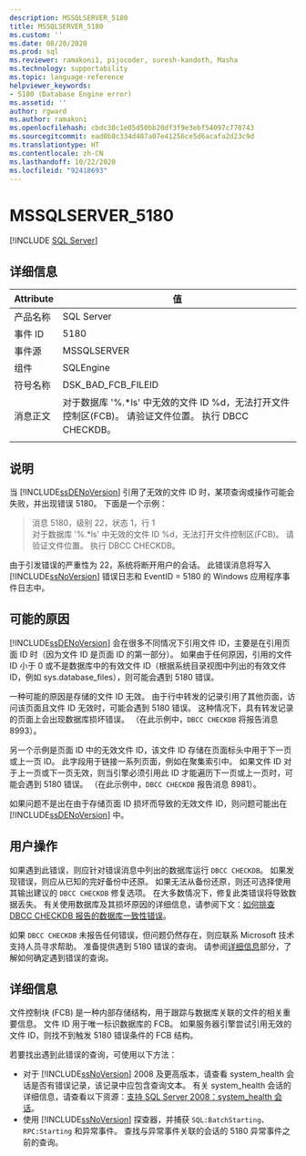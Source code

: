 ```yaml
---
description: MSSQLSERVER_5180
title: MSSQLSERVER_5180
ms.custom: ''
ms.date: 08/20/2020
ms.prod: sql
ms.reviewer: ramakoni1, pijocoder, suresh-kandoth, Masha
ms.technology: supportability
ms.topic: language-reference
helpviewer_keywords:
- 5180 (Database Engine error)
ms.assetid: ''
author: rgward
ms.author: ramakoni
ms.openlocfilehash: cbdc30c1e05d50bb20df3f9e3ebf54097c770743
ms.sourcegitcommit: ead0b8c334d487a07e41256ce5d6acafa2d23c9d
ms.translationtype: HT
ms.contentlocale: zh-CN
ms.lasthandoff: 10/22/2020
ms.locfileid: "92418693"
---
```

# <a name="mssqlserver_5180"></a>MSSQLSERVER_5180
 [!INCLUDE [SQL Server](../../includes/applies-to-version/sqlserver.md)]

## <a name="details"></a>详细信息

|Attribute|值|
|---|---|
|产品名称|SQL Server|
|事件 ID|5180|
|事件源|MSSQLSERVER|
|组件|SQLEngine|
|符号名称|DSK_BAD_FCB_FILEID|
|消息正文|对于数据库 '%.*ls' 中无效的文件 ID %d，无法打开文件控制区(FCB)。 请验证文件位置。 执行 DBCC CHECKDB。|
||

## <a name="explanation"></a>说明

当 [!INCLUDE[ssDENoVersion](../../includes/ssdenoversion_md.md)] 引用了无效的文件 ID 时，某项查询或操作可能会失败，并出现错误 5180。 下面是一个示例：

> 消息 5180，级别 22，状态 1，行 1  
对于数据库 '%.*ls' 中无效的文件 ID %d，无法打开文件控制区(FCB)。 请验证文件位置。 执行 DBCC CHECKDB。

由于引发错误的严重性为 22，系统将断开用户的会话。 此错误消息将写入 [!INCLUDE[ssNoVersion](../../includes/ssnoversion-md.md)] 错误日志和 EventID = 5180 的 Windows 应用程序事件日志中。

## <a name="possible-causes"></a>可能的原因

[!INCLUDE[ssDENoVersion](../../includes/ssdenoversion-md.md)] 会在很多不同情况下引用文件 ID，主要是在引用页面 ID 时（因为文件 ID 是页面 ID 的第一部分）。 如果由于任何原因，引用的文件 ID 小于 0 或不是数据库中的有效文件 ID（根据系统目录视图中列出的有效文件 ID，例如 sys.database_files），则可能会遇到 5180 错误。

一种可能的原因是存储的文件 ID 无效。 由于行中转发的记录引用了其他页面，访问该页面且文件 ID 无效时，可能会遇到 5180 错误。 这种情况下，具有转发记录的页面上会出现数据库损坏错误。 （在此示例中，`DBCC CHECKDB` 将报告消息 8993）。

另一个示例是页面 ID 中的无效文件 ID，该文件 ID 存储在页面标头中用于下一页或上一页 ID。 此字段用于链接一系列页面，例如在聚集索引中。 如果文件 ID 对于上一页或下一页无效，则当引擎必须引用此 ID 才能遍历下一页或上一页时，可能会遇到 5180 错误。 （在此示例中，`DBCC CHECKDB` 报告消息 8981）。

如果问题不是出在由于存储页面 ID 损坏而导致的无效文件 ID，则问题可能出在 [!INCLUDE[ssDENoVersion](../../includes/ssdenoversion-md.md)] 中。

## <a name="user-action"></a>用户操作

如果遇到此错误，则应针对错误消息中列出的数据库运行 `DBCC CHECKDB`。 如果发现错误，则应从已知的完好备份中还原。 如果无法从备份还原，则还可选择使用其输出建议的 `DBCC CHECKDB` 修复选项。 在大多数情况下，修复此类错误将导致数据丢失。 有关使用数据库及其损坏原因的详细信息，请参阅下文：[如何排查 DBCC CHECKDB 报告的数据库一致性错误](https://support.microsoft.com/kb/2015748)。

如果 `DBCC CHECKDB` 未报告任何错误，但问题仍然存在，则应联系 Microsoft 技术支持人员寻求帮助。 准备提供遇到 5180 错误的查询。 请参阅[详细信息](#more-information)部分，了解如何确定遇到错误的查询。

## <a name="more-information"></a>详细信息

文件控制块 (FCB) 是一种内部存储结构，用于跟踪与数据库关联的文件的相关重要信息。 文件 ID 用于唯一标识数据库的 FCB。 如果服务器引擎尝试引用无效的文件 ID，则找不到触发 5180 错误条件的 FCB 结构。

若要找出遇到此错误的查询，可使用以下方法：

- 对于 [!INCLUDE[ssNoVersion](../../includes/ssnoversion-md.md)] 2008 及更高版本，请查看 system_health 会话是否有错误记录，该记录中应包含查询文本。 有关 system_health 会话的详细信息，请查看以下资源：[支持 SQL Server 2008：system_health 会话](https://techcommunity.microsoft.com/t5/sql-server-support/supporting-sql-server-2008-the-system-health-session/ba-p/315509)。
- 使用 [!INCLUDE[ssNoVersion](../../includes/ssnoversion-md.md)] 探查器，并捕获 `SQL:BatchStarting`、`RPC:Starting` 和异常事件。 查找与异常事件关联的会话的 5180 异常事件之前的查询。
